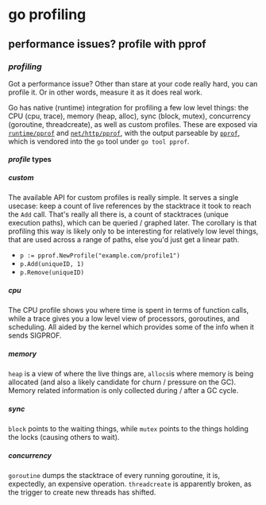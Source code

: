 # go profiling

## performance issues? profile with pprof

### _profiling_

Got a performance issue?
Other than stare at your code really hard,
you can profile it.
Or in other words,
measure it as it does real work.

Go has native (runtime) integration for profiling a few low level things:
the CPU (cpu, trace), memory (heap, alloc), sync (block, mutex),
concurrency (goroutine, threadcreate),
as well as custom profiles.
These are exposed via [`runtime/pprof`](https://pkg.go.dev/runtime/pprof)
and [`net/http/pprof`](https://pkg.go.dev/net/http/pprof),
with the output parseable by [`pprof`](https://github.com/google/pprof),
which is vendored into the `go` tool under `go tool pprof`.

#### _profile_ types

##### _custom_

The available API for custom profiles is really simple.
It serves a single usecase:
keep a count of live references by the stacktrace it took to reach the `Add` call.
That's really all there is, a count of stacktraces (unique execution paths),
which can be queried / graphed later.
The corollary is that profiling this way is likely only to be interesting for relatively low level things,
that are used across a range of paths,
else you'd just get a linear path.

- `p := pprof.NewProfile("example.com/profile1")`
- `p.Add(uniqueID, 1)`
- `p.Remove(uniqueID)`

##### _cpu_

The CPU profile shows you where time is spent in terms of function calls,
while a trace gives you a low level view of processors, goroutines, and scheduling.
All aided by the kernel which provides some of the info when it sends SIGPROF.

##### _memory_

`heap` is a view of where the live things are,
`allocs`is where memory is being allocated (and also a likely candidate for churn / pressure on the GC).
Memory related information is only collected during / after a GC cycle.

##### _sync_

`block` points to the waiting things,
while `mutex` points to the things holding the locks (causing others to wait).

##### _concurrency_

`goroutine` dumps the stacktrace of every running goroutine,
it is, expectedly, an expensive operation.
`threadcreate` is apparently broken, as the trigger to create new threads has shifted.
